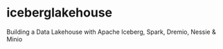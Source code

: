 # iceberglakehouse
Building a Data Lakehouse with Apache Iceberg, Spark, Dremio, Nessie &amp; Minio
